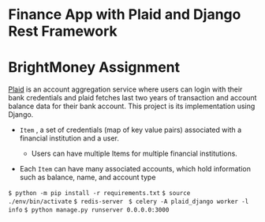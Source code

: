 # Finance App with Plaid and Django Rest Framework

# BrightMoney Assignment

[Plaid](https://plaid.com/docs/)​ is an account aggregation service where users can login with their bank credentials and plaid fetches last two years of transaction and account balance data for their bank account. This project is its implementation using Django.

* `Item`​ , a set of credentials (map of key value pairs) associated with a financial institution and a user.
  * Users can have multiple Items for multiple financial institutions.

* Each `​Item​` can have many associated accounts, which hold information such as balance, name, and account type

``` $ python -m pip install -r requirements.txt ```
``` $ source ./env/bin/activate ```
``` $ redis-server ```
``` $ celery -A plaid_django worker -l info```
``` $ python manage.py runserver 0.0.0.0:3000 ```
